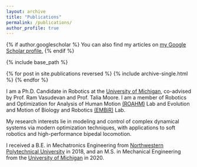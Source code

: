 ```yaml
---
layout: archive
title: "Publications"
permalink: /publications/
author_profile: true
---
```


{% if author.googlescholar %}
  You can also find my articles on <u><a href="{{author.googlescholar}}">my Google Scholar profile</a>.</u>
{% endif %}

{% include base_path %}

{% for post in site.publications reversed %}
  {% include archive-single.html %}
{% endfor %}

I am a Ph.D. Candidate in Robotics at the [University of Michigan](https://umich.edu/), co-advised by Prof. Ram Vasudevan and Prof. Talia Moore. I am a member of Robotics and Optimization for Analysis of Human Motion [(ROAHM)](http://www.roahmlab.com/) Lab and Evolution and Motion of Biology and Robotics [(EMBiR)](https://www.embirlab.com/) Lab. 

My research interests lie in modeling and control of complex dynamical systems via modern optimization techniques, with applications to soft robotics and high-performance bipedal locomotion.

I received a B.E. in Mechatronics Engineering from [Northwestern Polytechnical University](https://en.nwpu.edu.cn/) in 2018, and an M.S. in Mechanical Engineering from the [University of Michigan](https://umich.edu/) in 2020.
